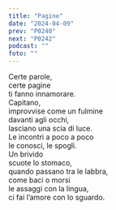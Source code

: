 ```yaml
---
title: "Pagine"
date: "2024-04-09"
prev: "P0240"
next: "P0242"
podcast: ""
foto: ""
---
```


Certe parole,  
certe pagine  
ti fanno innamorare.  
Capitano,  
improvvise come un fulmine  
davanti agli occhi,  
lasciano una scia di luce.  
Le incontri a poco a poco  
le conosci, le spogli.  
Un brivido   
scuote lo stomaco,   
quando passano tra le labbra,  
come baci o morsi  
le assaggi con la lingua,  
ci fai l’amore con lo sguardo.